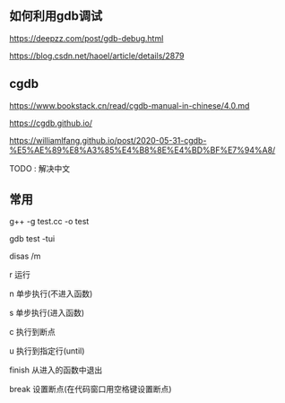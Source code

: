 ## 如何利用gdb调试

https://deepzz.com/post/gdb-debug.html

https://blog.csdn.net/haoel/article/details/2879


## cgdb

https://www.bookstack.cn/read/cgdb-manual-in-chinese/4.0.md

https://cgdb.github.io/

https://williamlfang.github.io/post/2020-05-31-cgdb-%E5%AE%89%E8%A3%85%E4%B8%8E%E4%BD%BF%E7%94%A8/

TODO : 解决中文

## 常用

g++ -g test.cc -o test 

gdb test -tui

disas /m

r 运行

n 单步执行(不进入函数)

s 单步执行(进入函数)

c 执行到断点

u 执行到指定行(until)

finish 从进入的函数中退出

break 设置断点(在代码窗口用空格键设置断点)
